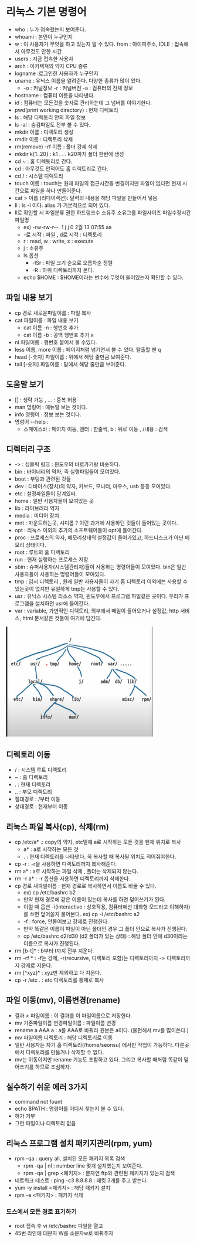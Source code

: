 # 리눅스 기본 명령어

- who : 누가 접속했는지 보여준다.
- whoami : 본인이 누구인지
- w : 이 사용자가 무엇을 하고 있는지 알 수 있다. from : 아이피주소, IDLE : 접속해서 아무것도 안한 시간
- users : 지금 접속한 사용자
- arch : 아키텍쳐의 약자 CPU 종류
- logname :로그인한 사용자가 누구인지
- uname : 유닉스 이름을 알려준다. 다양한 종류가 많이 있다. 
  - -o : 커널정보 -r : 커널버전 -a : 컴퓨터의 전체 정보
- hostname : 컴퓨터 이름을 나타낸다.
- id : 컴퓨터는 모든것을 숫자로 관리하는데 그 넘버를 이야기한다.
- pwd(print working directory) : 현재 디렉토리
- ls : 해당 디렉토리 안의 파일 정보
- ls -al : 숨김파일도 전부 볼 수 있다.
- mkdir 이름 : 디렉토리 생성
- rmdir 이름 : 디렉토리 삭제
- rm(remove) -rf 이름 : 폴더 강제 삭제
- mkdir k{1..20} : k1 . . . k20까지 폴더 한번에 생성
- cd ~ : 홈 디렉토리로 간다.
- cd : 아무것도 안적어도 홈 디렉토리로 간다.
- cd / : 시스템 디렉토리
- touch 이름 : touch는 원래 파일의 접근시간을 변경이지만 파일이 없다면 현재 시간으로 파일을 하나 만들어준다.
- cat > 이름 (리다이렉션): 달력의 내용을 해당 파일을 만들어서 넣음
- ll : ls -l 이다. alias 가 기본적으로 되어 있다.
- ll로 확인할 시 파일분류 권한 하드링크수 소유주 소유그룹 파일사이즈 파일수정시간 파일명
  - ex) -rw-rw-r--. 1 j j 0 2월 13 07:55 aa
  -  -로 시작 : 파일 , d로 시작 : 디렉토리
  - r : read, w : write, x : execute
  - j : 소유주
  - ls 옵션
    - -lSr : 파일 크기 순으로 오름차순 정렬
    - -R : 하위 디렉토리까지 본다.
  - echo $HOME : $HOME이라는 변수에 무엇이 들어있는지 확인할 수 있다.

## 파일 내용 보기

- cp 경로 새로운파일이름 : 파일 복사
- cat 파일이름 : 파일 내용 보기
  - cat 이름 -n : 행번호 추가
  - cat 이름 -b : 공백 행번호 추가 x
- nl 파일이름 : 행번호 붙어서 볼 수있다.
- less 이름, more 이름 : 페이지처럼 넘기면서 볼 수 있다. 탈출할 땐 q
- head [-숫자] 파일이름 : 위에서 해당 줄만큼 보여준다. 
- tail [-숫자] 파일이름 : 밑에서 해당 줄만큼 보여준다. 

## 도움말 보기

- [] : 생략 가능 , ... : 중복 허용
- man 명렁어 : 매뉴얼 보는 것이다.
- info 명령어 : 정보 보는 것이다.
- 명렁어 --help : 
  - 스페이스바 : 페이지 이동, 엔터 : 한줄씩, b : 뒤로 이동 , /내용 : 검색

## 디렉터리 구조

- -> : 심볼릭 링크 : 윈도우의 바로가기랑 비슷하다.   
- bin : 바이너리의 약자, 즉 실행파일들이 모여있다. 
- boot : 부팅과 관련된 것들
- dev : 디바이스(장치)의 약자, 키보드, 모니터, 마우스, usb 등등 모여있다.
- etc : 설정파일들이 담겨있따.
- home : 일반 사용자들이 모여있는 곳
- lib : 라이브러리 약자 
- media : 미디어 장치
- mnt : 마운트하는곳, 시디롬 ? 이런 과거에 사용하던 것들이 들어있는 곳이다.
- opt : 리눅스 이외의 추가의 소프트웨어들이 opt에 들어간다.
- proc : 프로세스의 약자, 메모리상태의 설정값이 들어가있고, 하드디스크가 아닌 메모리 상태이다.
- root : 루트의 홈 디렉토리
- run : 현재 실행하는 프로세스 저장
- sbin : 슈퍼사용자(시스템관리자)들이 사용하는 명령어들이 모여있다. bin은 일반 사용자들이 사용하는 명령어들이 모여있다.
- tmp : 임시 디렉토리 , 원래 일반 사용자들이 자기 홈 디렉토리 이외에는 사용할 수 있는곳이 없지만 유일하게 tmp는 사용할 수 있다.
- usr : 유닉스 시스템 리소스 약자, 윈도우에서 프로그램 파일같은 곳이다. 우리가 프로그램을 설치하면 usr에 들어간다.
- var : variable, 가변적인 디렉토리, 외부에서 메일이 들어오거나 설정값, http 서비스, html 문서같은 것들이 여기에 담긴다.

<img src="img/directory-structure.png" width="400" height="300" title="px(픽셀)크기설정" alt="RubberDuck"></img>

## 디렉토리 이동

- / : 시스템 루트 디렉토리
- ~ : 홈 디렉토리
- . : 현재 디렉토리
- .. : 부모 디렉토리
- 절대경로 : /부터 이동
- 상대경로 : 현재부터 이동 

## 리눅스 파일 복사(cp), 삭제(rm)

- cp /etc/a* .: copy의 약자, etc밑에 a로 시작하는 모든 것을 현재 위치로 복사
  - a* : a로 시작하는 모든 것
  - . : 현재 디렉토리를 나타낸다. 꼭 복사할 때 복사될 위치도 적어줘야한다.
- cp -r : -r을 사용하면 디렉토리까지 복사해준다.
- rm a* : a로 시작하는 파일 삭제 , 폴더는 삭제되지 않는다.
- rm -r a* : -r 옵션을 사용하면 디렉토리까지 삭제한다.
- cp 경로 새파일이름 : 현재 경로로 복사하면서 이름도 바꿀 수 있다.
  - ex) cp /etc/bashrc b2
  - 만약 현재 경로에 같은 이름이 있는데 복사를 하면 덮어쓰기가 된다.
  - 이럴 때 옵션 -i(interactive : 상호작용, 컴퓨터에선 대화형 모드라고 이해하자)를 쓰면 덮어쓸지 물어본다. ex) cp -i /etc/bashrc a2
  - -f : force, 안물어보고 강제로 진행한다.
  - 만약 똑같은 이름이 파일이 아닌 폴더인 경우 그 폴더 안으로 복사가 진행된다.
  - cp /etc/bashrc d2/d30 (d2 폴더가 있는 상태) : 해당 폴더 안에 d30이라는 이름으로 복사가 진행된다.
- rm [b-t]* : b부터 t까지 전부 지운다.
- rm -rf * : -f는 강제, -r(recursive, 디렉토리 포함)는 디렉토리까지 -> 디렉토리까지 강제로 지운다.
- rm [^xyz]* : xyz만 제외하고 다 지운다. 
- cp -r /etc . : etc 디렉토리를 통채로 복사

## 파일 이동(mv), 이름변경(rename)

- 결과 > 파일이름 : 이 결과를 이 파일이름으로 저장한다.
- mv 기존파일이름 변경파일이름 : 파일이름 변경
- rename a AAA a : a를 AAA로 바꿔라 원본은 a이다. (불편해서 mv를 많이쓴다.)
- mv 파일이름 디렉토리 : 해당 디렉토리로 이동
- 일반 사용자는 자기 홈 디렉토리(/home/seonsu) 에서만 작업이 가능하다. 다른곳에서 디렉토리를 만들거나 삭제할 수 없다.
- mv는 이동이지만 rename 기능도 포함하고 있다. 그리고 복사할 때처럼 똑같이 덮어쓰기를 하므로 조심하자.

## 실수하기 쉬운 에러 3가지

- command not fount
- echo $PATH : 명령어를 어디서 찾는지 볼 수 있다.
- 허가 거부
- 그런 파일이나 디렉토리 없음

## 리눅스 프로그램 설치 패키지관리(rpm, yum)

- rpm -qa : query all, 설치된 모든 패키지 목록 검색
  - rpm -qa | nl : number line 몇개 설치했는지 보여준다.
  - rpm -qa | grep <패키지> : 문자연 ftp와 관련된 패키지가 있는지 검색
- 네트워크 테스트 : ping -c3 8.8.8.8 : 패킷 3개를 주고 받는다.
- yum -y install <패키지> : 해당 패키지 설치  
- rpm -e <패키지> : 패키지 삭제

### 도스에서 모든 경로 표기하기
- root 접속 후 vi /etc/bashrc 파일을 열고
- 45번 라인에 대문자 W를 소문자w로 바꿔주자